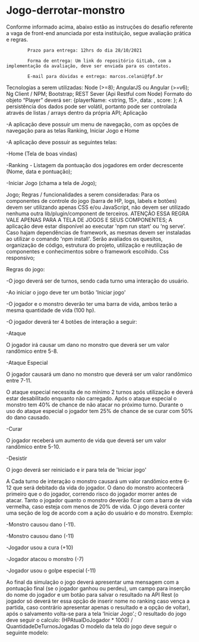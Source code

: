 # Jogo-derrotar-monstro

Conforme informado acima, abaixo estão as instruções do desafio referente a vaga de front-end anunciada por esta instituição, segue avaliação prática e regras.

 

            Prazo para entrega: 12hrs do dia 28/10/2021

            Forma de entrega: Um link do repositório GitLab, com a implementação da avaliação, deve ser enviada para os contatos.

            E-mail para dúvidas e entrega: marcos.celani@fpf.br

           

 

           

Tecnologias a serem utilizadas:
Node (>=8);
AngularJS ou Angular (>=v6);
Ng Client / NPM;
Bootstrap;
REST Sever (Api Restful com Node)
Formato do objeto “Player” deverá ser:
{playerName: <string, 15>, data: <timestamp>, score: <int>};
A persistência dos dados pode ser volátil, portanto pode ser controlada através de listas / arrays dentro da própria API;
Aplicação
 

 -A aplicação deve possuir um menu de navegação, com as opções de navegação para as telas Ranking, Iniciar Jogo e Home

 -A aplicação deve possuir as seguintes telas:

 -Home (Tela de boas vindas)

 -Ranking - Listagem da pontuação dos jogadores em order decrescente (Nome, data e pontuação);

 -Iniciar Jogo (chama a tela de Jogo);

 Jogo;
Regras / funcionalidades a serem consideradas:
Para os componentes de controle do jogo (barra de HP, logs, labels e botões) devem ser utilizando apenas CSS e/ou JavaScript, não devem ser utilizado nenhuma outra lib/plugin/component de terceiros. ATENÇÃO ESSA REGRA VALE APENAS PARA A TELA DE JOGOS E SEUS COMPONENTES;
A aplicação deve estar disponível ao executar 'npm run start' ou ‘ng serve’.
Caso hajam dependências de framework, as mesmas devem ser instaladas ao utilizar o comando 'npm install'. 
Serão avaliados os quesitos, organização de código, estrutura do projeto, utilização e reutilização de componentes e conhecimentos sobre o framework escolhido.
Css responsivo;
 
Regras do jogo:
 

 -O jogo deverá ser de turnos, sendo cada turno uma interação do usuário.

 -Ao iniciar o jogo deve ter um botão 'Iniciar jogo'

 -O jogador e o monstro deverão ter uma barra de vida, ambos terão a mesma quantidade de vida (100 hp).

 -O jogador deverá ter 4 botões de interação a seguir:

 -Ataque
 
O jogador irá causar um dano no monstro que deverá ser um valor randômico entre 5-8.

 -Ataque Especial
 
 O jogador causará um dano no monstro que deverá ser um valor randômico entre 7-11.

 O ataque especial necessita de no mínimo 2 turnos após utilização e deverá estar desabilitado enquanto não carregado.
Após o ataque especial o monstro tem 40% de chance de não atacar no próximo turno.
Durante o uso do ataque especial o jogador tem 25% de chance de se curar com 50% do dano causado.

 -Curar

 O jogador receberá um aumento de vida que deverá ser um valor randômico entre 5-10.

 -Desistir

 O jogo deverá ser reiniciado e ir para tela de 'Iniciar jogo'

 A Cada turno de interação o monstro causará um valor randômico entre 6-12 que será debitado da vida do jogador.
O dano do monstro acontecerá primeiro que o do jogador, correndo risco do jogador morrer antes de atacar.
Tanto o jogador quanto o monstro deverão ficar com a barra de vida vermelha, caso esteja com menos de 20% de vida.
O jogo deverá conter uma seção de log de acordo com a ação do usuário e do monstro.
Exemplo:
 

 -Monstro causou dano (-11).

 -Monstro causou dano (-11)

 -Jogador usou a cura (+10)

 -Jogador atacou o monstro (-7)

 -Jogador usou o golpe especial (-11)

 Ao final da simulação o jogo deverá apresentar uma mensagem com a pontuação final (se o jogador ganhou ou perdeu), um campo para inserção do nome do jogador e um botão para salvar o resultado na API Rest (o jogador só deverá ter essa opção de inserir nome no ranking caso vença a partida, caso contrário apresentar apenas o resultado e a opção de voltar), após o salvamento volta-se para a tela ‘Iniciar Jogo’.;
O resultado do jogo deve seguir o calculo: (HPAtualDoJogador * 1000) / QuantidadeDeTurnosJogadas
O modelo da tela do jogo deve seguir o seguinte modelo:

